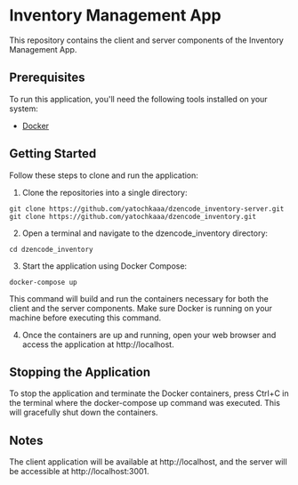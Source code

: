 # Inventory Management App

This repository contains the client and server components of the Inventory Management App.

## Prerequisites

To run this application, you'll need the following tools installed on your system:

- [Docker](https://www.docker.com/get-started/)

## Getting Started

Follow these steps to clone and run the application:

1. Clone the repositories into a single directory:

`git clone https://github.com/yatochkaaa/dzencode_inventory-server.git`  
`git clone https://github.com/yatochkaaa/dzencode_inventory.git`

2. Open a terminal and navigate to the dzencode_inventory directory:

`cd dzencode_inventory`

3. Start the application using Docker Compose:

`docker-compose up`

This command will build and run the containers necessary for both the client and the server components. Make sure Docker is running on your machine before executing this command.

4. Once the containers are up and running, open your web browser and access the application at http://localhost.

## Stopping the Application

To stop the application and terminate the Docker containers, press Ctrl+C in the terminal where the docker-compose up command was executed. This will gracefully shut down the containers.

## Notes

The client application will be available at http://localhost, and the server will be accessible at http://localhost:3001.
